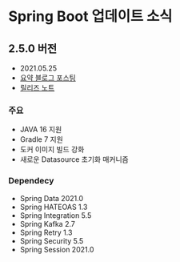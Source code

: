 # Spring Boot 업데이트 소식

## 2.5.0 버전
- 2021.05.25
- [요약 블로그 포스팅](https://spring.io/blog/2021/05/20/spring-boot-2-5-is-now-ga)
- [릴리즈 노트](https://github.com/spring-projects/spring-boot/wiki/Spring-Boot-2.5-Release-Notes)

### 주요
- JAVA 16 지원
- Gradle 7 지원
- 도커 이미지 빌드 강화
- 새로운 Datasource 초기화 매커니즘

### Dependecy

- Spring Data 2021.0
- Spring HATEOAS 1.3
- Spring Integration 5.5
- Spring Kafka 2.7
- Spring Retry 1.3
- Spring Security 5.5
- Spring Session 2021.0